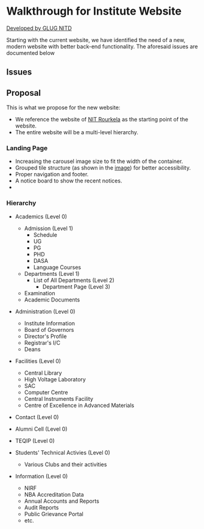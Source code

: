 # Walkthrough for Institute Website

[Developed by GLUG NITD](https://nitdgplug.org)

Starting with the current website, we have identified the need of a new, modern website with better back-end functionality. The aforesaid issues are documented below

## Issues


## Proposal

This is what we propose for the new website:

* We reference the website of [NIT Rourkela](http://nitrkl.ac.in) as the starting point of the website.
* The entire website will be a multi-level hierarchy.

### Landing Page

* Increasing the carousel image size to fit the width of the container.
* Grouped tile structure (as shown in the [image](https://drive.google.com/file/d/1IaOwBsMKdhn9FgMMeqTE7BrK5mgGWjf2/view?usp=sharing)) for better accessibility.
* Proper navigation and footer.
* A notice board to show the recent notices.
* 

### Hierarchy

- Academics (Level 0)
  - Admission (Level 1)
    - Schedule
    - UG
    - PG
    - PHD
    - DASA
    - Language Courses
  - Departments (Level 1)
    - List of All Departments (Level 2)
      - Department Page (Level 3)
  - Examination
  - Academic Documents
  
 - Administration (Level 0)
   - Institute Information
   - Board of Governors
   - Director's Profile
   - Registrar's I/C
   - Deans
   
 - Facilities (Level 0)
   - Central Library
   - High Voltage Laboratory
   - SAC
   - Computer Centre
   - Central Instruments Facility
   - Centre of Excellence in Advanced Materials
   
 - Contact (Level 0)
 
 - Alumni Cell (Level 0)
 
 - TEQIP (Level 0)
 
 - Students' Technical Activies (Level 0)
   - Various Clubs and their activities 
 
 - Information (Level 0)
   - NIRF
   - NBA Accreditation Data
   - Annual Accounts and Reports
   - Audit Reports
   - Public Grievance Portal
   - etc.
